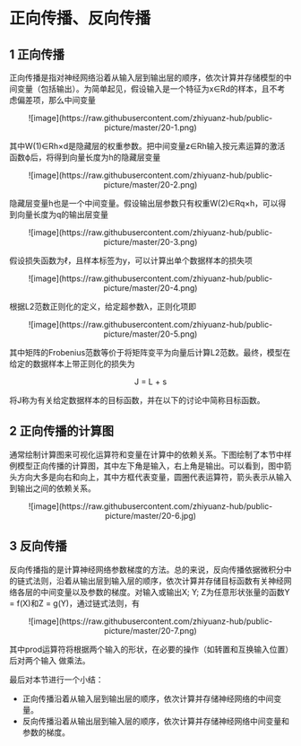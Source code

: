 # 正向传播、反向传播
## 1 正向传播
正向传播是指对神经⽹络沿着从输⼊层到输出层的顺序，依次计算并存储模型的中间变量（包括输出）。为简单起⻅，假设输⼊是⼀个特征为x∈Rd的样本，且不考虑偏差项，那么中间变量

<div align=center>
    ![image](https://raw.githubusercontent.com/zhiyuanz-hub/public-picture/master/20-1.png)
</div> 

其中W(1)∈Rh×d是隐藏层的权重参数。把中间变量z∈Rh输⼊按元素运算的激活函数ϕ后，将得到向量⻓度为h的隐藏层变量

<div align=center>
    ![image](https://raw.githubusercontent.com/zhiyuanz-hub/public-picture/master/20-2.png)
</div> 

隐藏层变量h也是⼀个中间变量。假设输出层参数只有权重W(2)∈Rq×h，可以得到向量⻓度为q的输出层变量

<div align=center>
    ![image](https://raw.githubusercontent.com/zhiyuanz-hub/public-picture/master/20-3.png)
</div> 

假设损失函数为ℓ，且样本标签为y，可以计算出单个数据样本的损失项

<div align=center>
    ![image](https://raw.githubusercontent.com/zhiyuanz-hub/public-picture/master/20-4.png)
</div> 

根据L2范数正则化的定义，给定超参数λ，正则化项即

<div align=center>
    ![image](https://raw.githubusercontent.com/zhiyuanz-hub/public-picture/master/20-5.png)
</div> 

其中矩阵的Frobenius范数等价于将矩阵变平为向量后计算L2范数。最终，模型在给定的数据样本上带正则化的损失为

<div align=center>
    J = L + s
</div>

将J称为有关给定数据样本的⽬标函数，并在以下的讨论中简称⽬标函数。
## 2 正向传播的计算图
通常绘制计算图来可视化运算符和变量在计算中的依赖关系。下图绘制了本节中样例模型正向传播的计算图，其中左下⻆是输⼊，右上⻆是输出。可以看到，图中箭头⽅向⼤多是向右和向上，其中⽅框代表变量，圆圈代表运算符，箭头表⽰从输⼊到输出之间的依赖关系。

<div align=center>
    ![image](https://raw.githubusercontent.com/zhiyuanz-hub/public-picture/master/20-6.jpg)
</div> 

## 3 反向传播

反向传播指的是计算神经⽹络参数梯度的⽅法。总的来说，反向传播依据微积分中的链式法则，沿着从输出层到输⼊层的顺序，依次计算并存储⽬标函数有关神经⽹络各层的中间变量以及参数的梯度。对输⼊或输出X; Y; Z为任意形状张量的函数Y = f(X)和Z = g(Y)，通过链式法则，有

<div align=center>
    ![image](https://raw.githubusercontent.com/zhiyuanz-hub/public-picture/master/20-7.png)
</div> 

其中prod运算符将根据两个输⼊的形状，在必要的操作（如转置和互换输⼊位置）后对两个输⼊
做乘法。

最后对本节进行一个小结：
+ 正向传播沿着从输⼊层到输出层的顺序，依次计算并存储神经⽹络的中间变量。
+ 反向传播沿着从输出层到输⼊层的顺序，依次计算并存储神经⽹络中间变量和参数的梯度。
